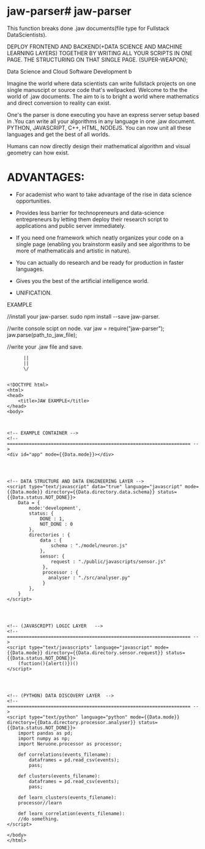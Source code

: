 # jaw-parser# jaw-parser
This function breaks done .jaw documents(file type for Fullstack DataScientists). 


DEPLOY FRONTEND AND BACKEND(+DATA SCIENCE AND MACHINE LEARNING LAYERS) TOGETHER BY WRITING ALL YOUR SCRIPTS IN ONE PAGE. THE STRUCTURING ON THAT SINGLE PAGE. (SUPER-WEAPON);

Data Science and Cloud Software Development b



Imagine the world where data scientists can write fullstack projects on one single manuscipt or source code that's wellpacked. Welcome to the the world of .jaw documents. The aim to is to bright a world where mathematics and direct conversion to reality can exist. 

One's the parser is done executing you have an express server setup based in .You can write all your algorithms in any language in one .jaw document. PYTHON, JAVASCRIPT, C++, HTML, NODEJS. You can now unit all these languages and get the best of all worlds. 





Humans can now directly design their mathematical algorithm and visual geometry can how exist.


ADVANTAGES:
==================
- For academist who want to take advantage of the rise in data science opportunities. 
- Provides less barrier for technopreneurs and data-science entrepreneurs by letting them deploy their research script to applications and public server immediately. 
- If you need one framework which neatly organizes your code on a single page (enabling you brainstorm easily and see algorithms to be more of mathematicals and artistic in nature). 
- You can actually do research and be ready for production in faster languages.
- Gives you the best of the artificial intelligence world.

- UNIFICATION.


EXAMPLE

//install your jaw-parser.
sudo npm install --save jaw-parser.



//write console scipt on node.
var jaw = require("jaw-parser");
jaw.parse(path_to_jaw_file);



//write your .jaw file and save.
          
          ||
          ||
          \/


	<!DOCTYPE html>
	<html>
	<head>
		<title>JAW EXAMPLE</title>
	</head>
	<body>



	<!-- EXAMPLE CONTAINER -->
	<!-- =================================================================== -->
	<div id="app" mode={{Data.mode}}></div>
	



	<!-- DATA STRUCTURE AND DATA ENGINEERING LAYER -->
	<script type="text/javascript" data="true" language="javascript" mode={{Data.mode}} directory={{Data.directory.data.schema}} status={{Data.status.NOT_DONE}}>
		Data = {
			mode:'development',
			status: {
				DONE : 1,
				NOT_DONE : 0
			},
			directories : {
				data : {
					schema : "./model/neuron.js"
				},
				sensor: {
					request : "./public/javascripts/sensor.js"
				 },
		         processor : {
		           analyser : "./src/analyser.py"
		         }
			},
		}
	</script>
   



	<!-- (JAVASCRIPT) LOGIC LAYER 	-->
	<!-- =================================================================== -->
	<script type="text/javascripts" language="javascript" mode={{Data.mode}} directory={{Data.directory.sensor.request}} status={{Data.status.NOT_DONE}}>
		(fuction(){alert()})()
	</script>



  	
	<!-- (PYTHON) DATA DISCOVERY LAYER	-->
	<!-- =================================================================== -->
	<script type="text/python" language="python" mode={{Data.mode}} directory={{Data.directory.processor.analyser}} status={{Data.status.NOT_DONE}}>
		import pandas as pd;
		import numpy as np;
		import Neruone.processor as processor;

		def correlations(events_filename):
			dataframes = pd.read_csv(events);
			pass;

		def clusters(events_filename):
			dataframes = pd.read_csv(events);
			pass;

		def learn_clusters(events_filename):
		processor//learn

		def learn_correlation(events_filename):
		//do something.
	</script>
	
	</body>
	</html>


